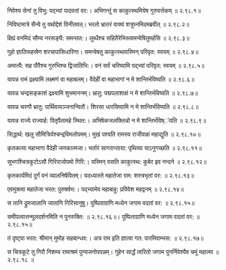 निवेश्य सेनां तु विभु: पद्भ्यां पादवतां वर:।
अभिगन्तुं स काकुत्स्थमियेष गुरुवर्त्तकम् ॥ २.९८.१॥

निविष्टमात्रे सैन्ये तु यथोद्देशं विनीतवत्।
भरतो भ्रातरं वाक्यं शत्रुघ्नमिदमब्रवीत् ॥ २.९८.२॥

क्षिप्रं वनमिदं सौम्य नरसङ्घै: समन्तत:।
लुब्धैश्च सहितैरेभिस्त्वमन्वेषितुमर्हसि ॥ २.९८.३॥

गुहो ज्ञातिसहस्रेण शरचापासिधारिणा।
समन्वेषतु काकुत्स्थावस्मिन् परिवृत: स्वयम् ॥ २.९८.४॥

अमात्यै: सह पौरैश्च गुरुभिश्च द्विजातिभि:।
वनं सर्वं चरिष्यामि पद्भ्यां परिवृत: स्वयम् ॥ २.९८.५॥

यावन्न रामं द्रक्ष्यामि लक्ष्मणं वा महाबलम्।
वैदेहीं वा महाभागां न मे शान्तिर्भविष्यति ॥ २.९८.६॥

यावन्न चन्द्रसङ्काशं द्रक्ष्यामि शुभमाननम्।
भ्रातु: पद्मपलाशाक्षं न मे शान्तिर्भविष्यति ॥ २.९८.७॥

यावन्न चरणौ भ्रातु: पार्थिवव्यञ्जनान्वितौ।
शिरसा धारयिष्यामि न मे शान्तिर्भविष्यति ॥ २.९८.८॥

यावन्न राज्ये राज्यार्ह: पितृपैतामहे स्थित:।
अभिषेकजलक्लिन्नो न मे शान्तिर्भविष्ऺयति ॥ २.९८.९॥

सिद्धार्थ: खलु सौमित्रिर्यश्चन्द्रविमलोपमम्।
मुखं पश्यति रामस्य राजीवाक्षं महाद्युति ॥ २.९८.१०॥

कृतकत्या महाभागा वैदेही जनकात्मजा।
भर्तारं सागरान्ताया: पृथिव्या याऽनुगच्छति ॥ २.९८.११॥

सुभगश्चित्रकूटोऽसौ गिरिराजोपमो गिरि:।
यस्मिन् वसति काकुत्स्थ: कुबेर इव नन्दने ॥ २.९८.१२॥

कृतकार्यमिदं दुर्गं वनं व्यालनिषेवितम्।
यदध्यास्ते महातेजा राम: शस्त्रभृतां वर: ॥ २.९८.१३॥

एवमुक्त्वा महातेजा भरत: पुरुषर्षभ:।
पद्भ्यामेव महाबाहु: प्रविवेश महद्वनम् ॥ २.९८.१४॥

स तानि द्रुमजालानि जातानि गिरिसानुषु।
पुष्पिताग्राणि मध्येन जगाम वदतां वर: ॥ २.९८.१५॥

समीपत्वात्तन्मूलदर्शनमिति न पुनरुक्ति: ॥ २.९८.१६॥।
पुष्पिताग्राणि मध्येन जगाम वदतां वर: ॥ २.९८.१५॥

तं दृष्ट्वा भरत: श्रीमान् मुमोह सहबान्धव:।
अत्र राम इति ज्ञात्वा गत: पारमिवाम्भस: ॥ २.९८.१७॥

स चित्रकूटे तु गिरौ निशम्य रामाश्रमं पुण्यजनोपपन्नम्।
गुहेन सार्द्धं त्वरितो जगाम पुनर्निवेश्यैव चमूं महात्मा ॥ २.९८.१८ ॥

